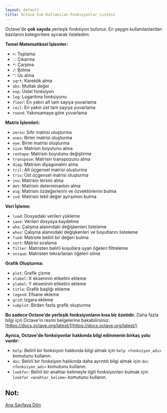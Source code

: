 ```yaml
---
layout: default
title: Octave Sık Kullanılan Fonksiyonlar Listesi
---
```

Octave'de **çok sayıda** yerleşik fonksiyon bulunur. En yaygın kullanılanlardan bazılarını kategorilere ayırarak listeledim:

**Temel Matematiksel İşlemler:**

* `+`: Toplama
* `-`: Çıkarma
* `*`: Çarpma
* `/`: Bölme
* `^`: Üs alma
* `sqrt`: Karekök alma
* `abs`: Mutlak değer
* `exp`: Üstel fonksiyon
* `log`: Logaritma fonksiyonu
* `floor`: En yakın alt tam sayıya yuvarlama
* `ceil`: En yakın üst tam sayıya yuvarlama
* `round`: Yakınsamaya göre yuvarlama

**Matris İşlemleri:**

* `zeros`: Sıfır matrisi oluşturma
* `ones`: Birler matrisi oluşturma
* `eye`: Birim matrisi oluşturma
* `size`: Matrisin boyutunu alma
* `reshape`: Matrisin boyutunu değiştirme
* `transpose`: Matrisin transpozunu alma
* `diag`: Matrisin diyagonalini alma
* `tril`: Alt üçgensel matrisi oluşturma
* `triu`: Üst üçgensel matrisi oluşturma
* `inv`: Matrisin tersini alma
* `det`: Matrisin determinantını alma
* `eig`: Matrisin özdeğerlerini ve özvektörlerini bulma
* `svd`: Matrisin tekil değer ayrışımını bulma

**Veri İşleme:**

* `load`: Dosyadaki verileri yükleme
* `save`: Verileri dosyaya kaydetme
* `who`: Çalışma alanındaki değişkenleri listeleme
* `whos`: Çalışma alanındaki değişkenleri ve boyutlarını listeleme
* `find`: Matriste belirli bir değeri bulma
* `sort`: Matrisi sıralama
* `filter`: Matristen belirli koşullara uyan öğeleri filtreleme
* `unique`: Matristen tekrarlanan öğeleri silme

**Grafik Oluşturma:**

* `plot`: Grafik çizme
* `xlabel`: X ekseninin etiketini ekleme
* `ylabel`: Y ekseninin etiketini ekleme
* `title`: Grafik başlığı ekleme
* `legend`: Efsane ekleme
* `grid`: Izgara ekleme
* `subplot`: Birden fazla grafik oluşturma

**Bu sadece Octave'de yerleşik fonksiyonların kısa bir özetidir.** Daha fazla bilgi için Octave'in resmi belgelerine bakabilirsiniz: [https://docs.octave.org/latest/](https://docs.octave.org/latest/)

**Ayrıca, Octave'de fonksiyonlar hakkında bilgi edinmenin birkaç yolu vardır:**

* `help`: Belirli bir fonksiyon hakkında bilgi almak için `help <fonksiyon_adı>` komutunu kullanın.
* `doc`: Belirli bir fonksiyon hakkında daha ayrıntılı bilgi almak için `doc <fonksiyon_adı>` komutunu kullanın.
* `lookfor`: Belirli bir anahtar kelimeyle ilgili fonksiyonları bulmak için `lookfor <anahtar_kelime>` komutunu kullanın.

**Not:**
---

[Ana Sayfaya Dön](./)
